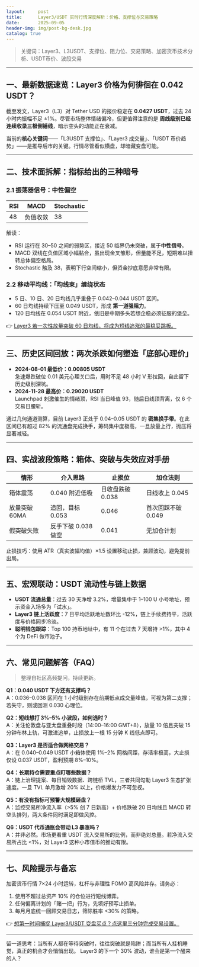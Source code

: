 ```yaml
---
layout:     post
title:      Layer3/USDT 实时行情深度解析：价格、支撑位与交易策略
date:       2025-09-05
header-img: img/post-bg-desk.jpg
catalog: true
---
```


> 关键词：Layer3、L3USDT、支撑位、阻力位、交易策略、加密货币技术分析、USDT币价、波段交易

---

## 一、最新数据速览：Layer3 价格为何徘徊在 0.042 USDT？

截至发文，Layer3（L3）对 Tether USD 的报价稳定在 **0.0427 USDT**，过去 24 小时内振幅不足 ±1%。尽管市场整体情绪偏冷，但更值得注意的是 **周线级别已经连续收录三根倒锤线**，暗示空头的动能正在衰减。

当前的**核心关键词**——「L3USDT 支撑位」、「Layer3 成交量」、「USDT 币价趋势」——是推导后市的关键。行情尽管看似横盘，却暗藏变盘可能。

---

## 二、技术面拆解：指标给出的三种暗号

### 2.1 振荡器信号：中性偏空

| RSI | MACD | Stochastic |
| --- | --- | --- |
| 48 | 负值收敛 | 38 |

解读：  
- RSI 运行在 30–50 之间的弱势区，接近 50 临界仍未突破，属于**中性信号**。  
- MACD 双线在负值区域小幅黏合，虽出现金叉雏形，但量能不足，短期难以扭转总体偏空格局。  
- Stochastic 触及 38，表明下行空间缩小，但资金抄底意愿非常有限。

### 2.2 移动平均线：「均线束」缠绕状态

- 5 日、10 日、20 日均线几乎重叠于 0.042–0.044 USDT 区间。  
- 60 日均线持续下压至 0.049 USDT，形成 **第一道强阻力**。  
- 120 日均线在 0.054 USDT 附近，依旧是中期多头若想企稳必须征服的堡垒。

👉 [Layer3 若一次性放量突破 60 日均线，将成为短线追涨的最稳妥跳板。](https://okxdog.com/)

---

## 三、历史区间回放：两次杀跌如何塑造「底部心理价」

- **2024-08-01 最低价：0.00805 USDT**  
  急速爆跌破位 0.01 美元心理关口后，用时不足 48 小时 V 形拉回，自此留下历史级别深坑。  
- **2024-11-28 最高价：0.29020 USDT**  
  Launchpad 刺激催生的情绪顶，RSI 当日峰值 93，随后日线顶背离，仅 6 个交易日腰斩。

通过几何通道测算，目前 Layer3 正处于 0.04–0.05 USDT 的 **密集换手带**。在此区间已有超过 82% 的流通盘完成换手，筹码集中度极高，一旦放量上行，抛压将显著减轻。

---

## 四、实战波段策略：箱体、突破与失效应对手册

| 情形 | 介入思路 | 止损位 | 加仓法则 |
| --- | --- | --- | --- |
| 箱体震荡 | 0.040 附近低吸 | 日收盘跌破 0.038 | 日线收上 0.045 |
| 放量突破 60MA | 追回，目标 0.053 | 0.046 | 首次回踩不破 0.049 |
| 假突破失败 | 反手下破 0.038 做空 | 0.041 | 无加仓计划 |

止损技巧：使用 ATR（真实波幅均值）×1.5 设置移动止损，兼顾波动，避免提前出局。

---

## 五、宏观联动：USDT 流动性与链上数据

- **USDT 流通总量**：过去 30 天净增 3.2%，增量集中于 1–100 U 小号地址，预示资金入场多为「试水」。  
- **Layer3 链上活跃度**：7 日平均活跃地址数环比 -12%，链上手续费持平，活跃度与价格同步冷淡。  
- **聪明钱包跟踪**：Top 100 持币地址中，有 11 个在过去 7 天增持 >1%，其中 4 个为 DeFi 做市池子。

---

## 六、常见问题解答（FAQ）

> 整理自社区高频提问，持续更新。

**Q1：0.040 USDT 下方还有支撑吗？**  
A：0.036–0.038 区间在 1 小时级别存在前期低点成交量峰值，可视为第二支撑；若失守，则或回测 0.030 心理位。

**Q2：短线想打 3%–5% 小波段，如何选时？**  
A：关注伦敦盘与亚太盘重叠时段（14:00–16:00 GMT+8），放量 10 倍且突破 15 分钟布林上轨，可激进追单，止损放上一根 15 分钟 K 线低点即可。

**Q3：Layer3 是否适合做网格交易？**  
A：在 0.040–0.049 USDT 小箱体使用 1%–2% 网格间距，存活率极高，大止损仅设 0.037 USDT，盈利预期 8%–10%。

**Q4：长期持仓需要重点盯哪些数据？**  
A：链上治理提案、每日销毁数据、跨链桥 TVL，三者共同勾勒 Layer3 生态扩张速度。一旦 TVL 单月激增 20% 以上，价格爆发力不可忽视。

**Q5：有没有指标可预警大规模砸盘？**  
A：监控交易所净流入率（>5% 创 7 日新高）+ 价格跌破 20 日均线且 MACD 转空头排列，两大条件同时满足即做风控。

**Q6：USDT 代币通胀会带动 L3 暴涨吗？**  
A：并非必然。市场更看重 USDT 流入交易所的比例，而非绝对总量。若净流入交易所占比 <1%，对 Layer3 这种小市值币的推动有限。

---

## 七、风险提示与备忘

加密货币行情 7×24 小时运转，杠杆与非理性 FOMO 高风险并存。请务必：

1. 使用不超过总资产 10% 的仓位进行短线博弈。  
2. 任何偏离计划的「赌一把」行为，先填好预写止损单。  
3. 每月月底统一回顾交易日志，筛除胜率 <30% 的策略。

👉 [想第一时间捕捉 Layer3/USDT 变盘买点？点这里三分钟完成交易设置。](https://okxdog.com/)

---

留一道思考：当所有人都在等待突破时，往往突破就是陷阱；而当所有人挂机睡觉，真正的机会才会悄悄出现。 Layer3 的下一个 30% 波动，谁会是第一个醒来的人？